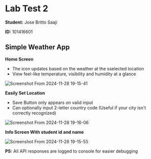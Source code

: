 # Lab Test 2

**Student:** Jose Britto Saaji

**ID:** 101416601


## Simple Weather App

**Home Screen**
 - The icon updates based on the weather at the sselected location
 - View feel-like temperature, visibility and humidity at a glance

![Screenshot From 2024-11-28 19-15-41](https://github.com/user-attachments/assets/40056954-098e-452c-bb1e-9900d7d848aa)

**Easily Set Location**
 - Save Button only appears on valid input
 - Can optionally input 2-letter country code (Useful if your city isn't correctly recognized)

![Screenshot From 2024-11-28 19-16-06](https://github.com/user-attachments/assets/89e9f7b5-2b40-47d1-b37e-ca5909c804f0)


**Info Screen With student id and name**

![Screenshot From 2024-11-28 19-15-55](https://github.com/user-attachments/assets/20f08a03-e32e-4e51-bc1a-8e3dcd7f630b)


**PS:** All API responses are logged to console for easier debugging
